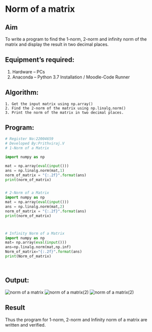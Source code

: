 # Norm of a matrix
## Aim
To write a program to find the 1-norm, 2-norm and infinity norm of the matrix and display the result in two decimal places.
## Equipment’s required:
1.	Hardware – PCs
2.	Anaconda – Python 3.7 Installation / Moodle-Code Runner
## Algorithm:
	1. Get the input matrix using np.array()   
    2. Find the 2-norm of the matrix using np.linalg.norm()
	3. Print the norm of the matrix in two decimal places.
## Program:
```Python
# Register No:22004659
# Developed By:Prithviraj.V
# 1-Norm of a Matrix

import numpy as np

mat = np.array(eval(input()))
ans = np.linalg.norm(mat,1)
norm_of_matrix = "{:.2f}".format(ans)
print(norm_of_matrix)


# 2-Norm of a Matrix
import numpy as np
mat = np.array(eval(input()))
ans = np.linalg.norm(mat,2)
norm_of_matrix = "{:.2f}".format(ans)
print(norm_of_matrix)



# Infinity Norm of a Matrix
import numpy as np
mat= np.array(eval(input()))
ans=np.linalg.norm(mat,np.inf)
Norm_of_matrix="{:.2f}".format(ans)
print(Norm_of_matrix)




```
## Output:
![norm of a matrix](https://user-images.githubusercontent.com/121418418/214922093-92330688-80ff-4fde-b042-2ec6eb01e408.png)
![norm of a matrix(2)](https://user-images.githubusercontent.com/121418418/214922232-8540c189-e4dc-43d1-a80d-27664779b3df.png)
![norm of a matrix(2)](https://user-images.githubusercontent.com/121418418/214922314-c4448881-1645-4db4-a2ab-2dab5590fd8e.png)


## Result
Thus the program for 1-norm, 2-norm and Infinity norm of a matrix are written and verified.
